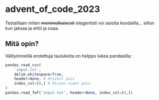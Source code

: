 # advent_of_code_2023
 
Testaillaan miten ~~monimutkaisesti~~ elegantisti voi asioita koodailla... sillon kun jaksaa ja ehtii ja osaa.


## Mitä opin?

Välilyönneillä erotettuja taulukoita on helppo lukea pandasilla:
``` python
pandas.read_csv(
    'input.txt', 
    delim_whitespace=True, 
    header=None, # Otsikot pois
    index_col=[0,] # Rivien nimet pois
)
pandas.read_fwf('input.txt', header=None, index_col=[0,])
```

